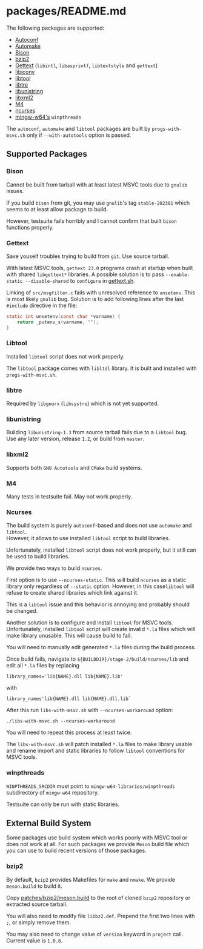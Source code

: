 # packages/README.md

The following packages are supported:

- [Autoconf](https://www.gnu.org/software/autoconf)
- [Automake](https://www.gnu.org/software/automake)
- [Bison](https://www.gnu.org/software/bison)
- [bzip2](https://sourceware.org/bzip2)
- [Gettext](https://www.gnu.org/software/gettext)
  (`libintl`, `libasprintf`, `libtextstyle` and `gettext`)
- [libiconv](https://www.gnu.org/software/libiconv)
- [libtool](https://www.gnu.org/software/libtool)
- [libtre](https://laurikari.net/tre)
- [libunistring](https://www.gnu.org/software/libunistring)
- [libxml2](https://gitlab.gnome.org/GNOME/libxml2)
- [M4](https://www.gnu.org/software/m4)
- [ncurses](https://invisible-island.net/ncurses)
- [mingw-w64's](https://www.mingw-w64.org) `winpthreads`

The `autoconf`, `automake` and `libtool` packages are built by
`progs-with-msvc.sh` only if `--with-autotools` option is passed.

## Supported Packages

### Bison

Cannot be built from tarball with at least latest MSVC tools due to `gnulib`
issues.

If you build `bison` from git, you may use `gnulib`'s tag `stable-202301` which
seems to at least allow package to build.

However, testsuite fails horribly and I cannot confirm that built `bison`
functions properly.

### Gettext

Save youself troubles trying to build from `git`. Use source tarball.

With latest MSVC tools, `gettext 23.0` programs crash at startup when built with
shared `libgettext*` libraries. A possible solution is to pass
`--enable-static --disable-shared` to `configure` in [gettext.sh](/packages/gettext.sh).

Linking of `src/msgfilter.c` fails with unresolved reference to `unsetenv`.
This is most likely `gnulib` bug. Solution is to add following lines after the
last `#include` directive in the file:

```c
static int unsetenv(const char *varname) {
	return _putenv_s(varname, "");
}
```

### Libtool

Installed `libtool` script does not work properly.

The `libtool` package comes with `libltdl` library. It is built and installed
with `progs-with-msvc.sh`.

### libtre

Required by `libgnurx` (`libsystre`) which is not yet supported.

### libunistring

Building `libunistring-1.3` from source tarball fails due to a `libtool` bug.
Use any later version, release `1.2`, or build from `master`.

### libxml2

Supports both `GNU Autotools` and `CMake` build systems.

### M4

Many tests in testsuite fail. May not work properly.

### Ncurses

The build system is purely `autoconf`-based and does not use `automake` and
`libtool`.  
However, it allows to use installed `libtool` script to build libraries.

Unfortunately, installed `libtool` script does not work properly, but it still
can be used to build libraries.

We provide two ways to build `ncurses`.

First option is to use `--ncurses-static`. This will build `ncurses` as a static
library only regardless of `--static` option. However, in this case`libtool` will refuse to
create shared libraries which link against it.

This is a `libtool` issue and this behavior is annoying and probably
should be changed.

Another solution is to configure and install `libtool` for MSVC tools.
Unfortunately, installed `libtool` script will create invalid `*.la` files which
will make library unusable. This will cause build to fail.

You will need to manually edit generated `*.la` files during the build process.

Once build fails, navigate to `${BUILDDIR}/stage-2/build/ncurses/lib`
and edit all `*.la` files by replacing

```text
library_names='lib{NAME}.dll lib{NAME}.lib'
```

with

```text
library_names'lib{NAME}.dll lib{NAME}.dll.lib`
```

After this run `libs-with-msvc.sh` with `--ncurses-workaround` option:

```shell
./libs-with-msvc.sh --ncurses-workaround
```

You will need to repeat this process at least twice.

The `libs-with-msvc.sh` will patch installed `*.la` files to make library usable
and rename import and static libraries to follow `libtool` conventions for MSVC
tools.

### winpthreads

`WINPTHREADS_SRCDIR` must point to `mingw-w64-libraries/winpthreads`
subdirectory of `mingw-w64` repository.

Testsuite can only be run with static libraries.

## External Build System

Some packages use build system which works poorly with MSVC tool or
does not work at all. For such packages we provide `Meson` build file which
you can use to build recent versions of those packages.

### bzip2

By default, `bzip2` provides Makefiles for `make` and `nmake`. We provide
`meson.build` to build it.

Copy [patches/bzip2/meson.build](/patches/bzip2/meson.build) to the root of
cloned `bzip2` repository or extracted source tarball.

You will also need to modify file `libbz2.def`. Prepend the first two lines
with `;`, or simply remove them.

You may also need to change value of `version` keyword in `project` call.
Current value is `1.0.8`.

